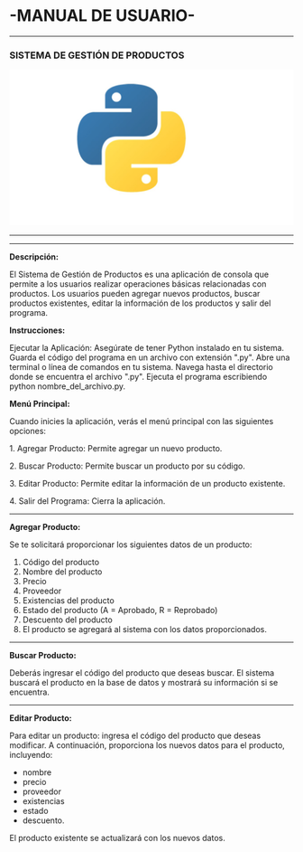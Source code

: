 # **-MANUAL DE USUARIO-**

------------

### SISTEMA DE GESTIÓN DE PRODUCTOS
![](https://github.com/Yovanygt/imagenes/blob/main/logo.jpg?raw=true)

------------

------------



**Descripción:**

El Sistema de Gestión de Productos es una aplicación de consola que permite a los usuarios realizar operaciones básicas relacionadas con productos. Los usuarios pueden agregar nuevos productos, buscar productos existentes, editar la información de los productos y salir del programa.

**Instrucciones:**

Ejecutar la Aplicación:
Asegúrate de tener Python instalado en tu sistema.
Guarda el código del programa en un archivo con extensión ".py".
Abre una terminal o línea de comandos en tu sistema.
Navega hasta el directorio donde se encuentra el archivo ".py".
Ejecuta el programa escribiendo python nombre\_del\_archivo.py.


**Menú Principal:**

Cuando inicies la aplicación, verás el menú principal con las siguientes opciones:

1\. Agregar Producto: Permite agregar un nuevo producto.

2\. Buscar Producto: Permite buscar un producto por su código.

3\. Editar Producto: Permite editar la información de un producto existente.

4\. Salir del Programa: Cierra la aplicación.

------------

**Agregar Producto:**

Se te solicitará proporcionar los siguientes datos de un producto:

1. Código del producto
2. Nombre del producto
3. Precio
4. Proveedor
5. Existencias del producto
6. Estado del producto (A = Aprobado, R = Reprobado)
7. Descuento del producto
8. El producto se agregará al sistema con los datos proporcionados.


------------

**Buscar Producto:**

Deberás ingresar el código del producto que deseas buscar.
El sistema buscará el producto en la base de datos y mostrará su información si se encuentra.

------------

**Editar Producto:**

Para editar un producto: 
ingresa el código del producto que deseas modificar.
A continuación, proporciona los nuevos datos para el producto, incluyendo:

- nombre
-  precio
-  proveedor
-  existencias
-  estado
-  descuento.

El producto existente se actualizará con los nuevos datos.





